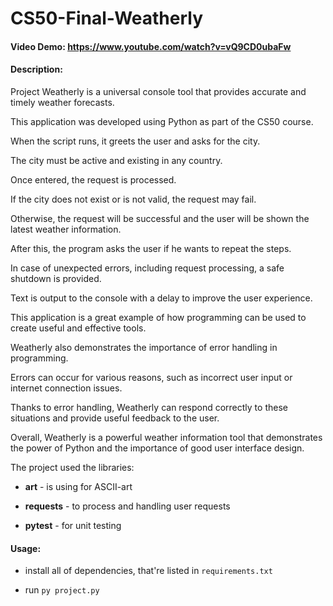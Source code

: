 # CS50-Final-Weatherly

#### Video Demo: https://www.youtube.com/watch?v=vQ9CD0ubaFw

#### Description:

Project Weatherly is a universal console tool that provides accurate and timely weather forecasts.

This application was developed using Python as part of the CS50 course.

When the script runs, it greets the user and asks for the city.

The city must be active and existing in any country.

Once entered, the request is processed.

If the city does not exist or is not valid, the request may fail.

Otherwise, the request will be successful and the user will be shown the latest weather information.

After this, the program asks the user if he wants to repeat the steps.

In case of unexpected errors, including request processing, a safe shutdown is provided.

Text is output to the console with a delay to improve the user experience.

This application is a great example of how programming can be used to create useful and effective tools.

Weatherly also demonstrates the importance of error handling in programming.

Errors can occur for various reasons, such as incorrect user input or internet connection issues.

Thanks to error handling, Weatherly can respond correctly to these situations and provide useful feedback to the user.

Overall, Weatherly is a powerful weather information tool that demonstrates the power of Python and the importance of good user interface design.

The project used the libraries:

- **art** - is using for ASCII-art

- **requests** - to process and handling user requests

- **pytest** - for unit testing

#### Usage:

- install all of dependencies, that're listed in `requirements.txt`

- run `py project.py`
